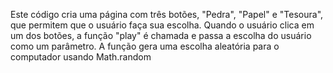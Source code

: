 Este código cria uma página com três botões, "Pedra", "Papel" e "Tesoura", que permitem que o usuário faça sua escolha. Quando o usuário clica em um dos botões, a função "play" é chamada e passa a escolha do usuário como um parâmetro. A função gera uma escolha aleatória para o computador usando Math.random
